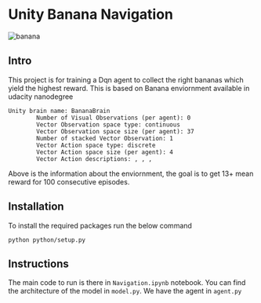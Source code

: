 # Unity Banana Navigation

![banana](images/banana-intro.gif)

## Intro

This project is for training a Dqn agent to collect the right bananas which yield the highest reward.
This is based on Banana enviornment available in udacity nanodegree
```
Unity brain name: BananaBrain
        Number of Visual Observations (per agent): 0
        Vector Observation space type: continuous
        Vector Observation space size (per agent): 37
        Number of stacked Vector Observation: 1
        Vector Action space type: discrete
        Vector Action space size (per agent): 4
        Vector Action descriptions: , , , 
```
Above is the information about the enviornment, the goal is to get 13+ mean reward for 100 consecutive episodes.

## Installation

To install the required packages run the below command

```
python python/setup.py
```

## Instructions

The main code to run is there in `Navigation.ipynb` notebook. You can find the architecture of the model in `model.py`.
We have the agent in `agent.py`

